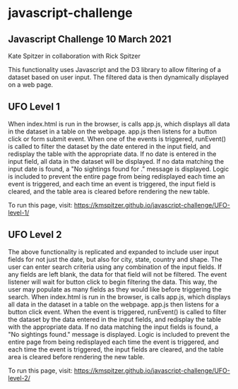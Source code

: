 # javascript-challenge

## Javascript Challenge     10 March 2021
Kate Spitzer      in collaboration with Rick Spitzer

This functionality uses Javascript and the D3 library to allow filtering of a dataset based on user input.
The filtered data is then dynamically displayed on a web page.

UFO Level 1
-----------
When index.html is run in the browser, is calls app.js, which displays all data in the dataset in a table on the webpage.  app.js then listens for a button click or form
submit event.  When one of the events is triggered, runEvent() is called to filter the dataset by the date entered in the input field, and redisplay the table with the
appropriate data.  If no date is entered in the input field, all data in the dataset will be displayed.  If no data matching the input date is found, a "No sightings found
for <date>." message is displayed.  Logic is included to prevent the entire page from being redisplayed each time an event is triggered, and each time an event is triggered,
the input field is cleared, and the table area is cleared before rendering the new table.
  

To run this page, visit: https://kmspitzer.github.io/javascript-challenge/UFO-level-1/


UFO Level 2
-----------
The above functionality is replicated and expanded to include user input fields for not just the date, but also for city, state, country and shape.  The user can enter
search criteria using any combination of the input fields.  If any fields are left blank, the data for that field will not be filtered.  The event listener will wait
for button click to begin filtering the data.  This way, the user may populate as many fields as they would like before triggering the search.  When index.html is run in the
browser, is calls app.js, which displays all data in the dataset in a table on the webpage.  app.js then listens for a button click event.  When the event is triggered,
runEvent() is called to filter the dataset by the data entered in the input fields, and redisplay the table with the appropriate data. If no data matching the input fields
is found, a "No sightings found." message is displayed.  Logic is included to prevent the entire page from being redisplayed each time the event is triggered, and each time
the event is triggered, the input fields are cleared, and the table area is cleared before rendering the new table.
  

To run this page, visit: https://kmspitzer.github.io/javascript-challenge/UFO-level-2/


